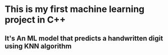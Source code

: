 # **This is my first machine learning project in C++**

## **It's An ML model that predicts a handwritten digit using KNN algorithm**
